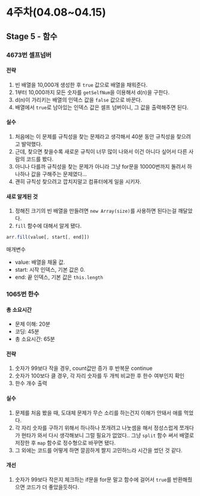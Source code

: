 # 4주차(04.08~04.15)

## Stage 5 - 함수

### 4673번 셀프넘버

#### 전략

1. 빈 배열을 10,000개 생성한 후 `true` 값으로 배열을 채워준다.
2. 1부터 10,000까지 모든 숫자를 `getSelfNum`을 이용해서 d(n)을 구한다.
3. d(n)이 가리키는 배열의 인덱스 값을 `false` 값으로 바꾼다.
4. 배열에서 `true`로 남아있는 인덱스 값은 셀프 넘버이니, 그 값을 출력해주면 된다.

#### 실수

1. 처음에는 이 문제를 규칙성을 찾는 문제라고 생각해서 40분 동안 규칙성을 찾으려고 발악했다.
2. 근데, 찾으면 찾을수록 새로운 규칙이 너무 많이 나와서 이건 아니다 싶어서 다른 사람의 코드를 봤다.
3. 아니나 다를까 규칙성을 찾는 문제가 아니라 그냥 for문을 10000번까지 돌려서 하나하나 값을 구해주는 문제였다...
4. 괜히 규칙성 찾으려고 깝치지말고 컴퓨터에게 일을 시키자.

#### 새로 알게된 것

1. 정해진 크기의 빈 배열을 만들려면 `new Array(size)`를 사용하면 된다는걸 깨달았다.
2. `fill` 함수에 대해서 알게 됐다.

```js
arr.fill(value[, start[, end]])
```

매개변수

- value: 배열을 채울 값.
- start: 시작 인덱스, 기본 값은 0.
- end: 끝 인덱스, 기본 값은 `this.length`

### 1065번 한수

#### 총 소요시간

- 문제 이해: 20분
- 코딩: 45분
- 총 소요시간: 65분

#### 전략

1. 숫자가 99보다 작을 경우, count값만 증가 후 반복문 continue
2. 숫자가 100보다 클 경우, 각 자리 숫자를 두 개씩 비교한 후 한수 여부인지 확인
3. 한수 개수 출력

#### 실수

1. 문제를 처음 봤을 때, 도대체 문제가 무슨 소리를 하는건지 이해가 안돼서 애를 먹었다.
2. 각 자리 숫자를 구하기 위해서 하나하나 쪼개려고 나눗셈을 해서 정성스럽게 쪼개다가 현타가 와서 다시 생각해보니 그럴 필요가 없었다.. 그냥 `split` 함수 써서 배열로 저장한 후 `map` 함수로 정수형으로 바꾸면 됐다.
3. 그 외에는 코드를 어떻게 하면 깔끔하게 짤지 고민하느라 시간을 썼던 것 같다.

#### 개선

1. 숫자가 99보다 작은지 체크하는 if문을 for문 말고 함수에 걸어서 `true`를 반환해줬으면 코드가 더 좋았을듯하다.
